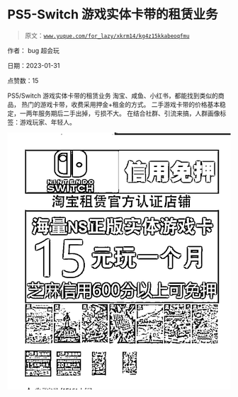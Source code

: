 # PS5-Switch 游戏实体卡带的租赁业务

> 原文：[`www.yuque.com/for_lazy/xkrm14/kg4z15kkabeoqfmu`](https://www.yuque.com/for_lazy/xkrm14/kg4z15kkabeoqfmu)

作者： bug 超会玩 

日期：2023-01-31 

点赞数：15 

PS5/Switch 游戏实体卡带的租赁业务 淘宝、咸鱼、小红书，都能找到类似的商品， 热门的游戏卡带，收费采用押金+租金的方式。 二手游戏卡带的价格基本稳定，一两年服务期后二手出掉，亏损不大。 在结合社群、引流来搞，人群画像标签：游戏玩家、年轻人。 

![](img/c16a007df0ecdfa665fda745cb7d6e1d.png) 

